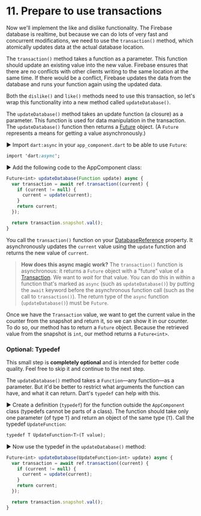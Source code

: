 # 11. Prepare to use transactions

Now we'll implement the like and dislike functionality. The Firebase database is realtime, but because we can do lots of very fast and concurrent modifications, we need to use the `transaction()` method, which atomically updates data at the actual database location.

The `transaction()` method takes a function as a parameter. This function should update an existing value into the new value. Firebase ensures that there are no conflicts with other clients writing to the same location at the same time. If there would be a conflict, Firebase updates the data from the database and runs your function again using the updated data.

Both the `dislike()` and `like()` methods need to use this transaction, so let's wrap this functionality into a new method called `updateDatabase()`.

The `updateDatabase()` method takes an update function (a closure) as a parameter. This function is used for data manipulation in the transaction. The `updateDatabase()` function then returns a [Future](https://api.dartlang.org/stable/1.23.0/dart-async/Future-class.html) object. (A `Future` represents a means for getting a value asynchronously.)

▶️  Import `dart:async` in your `app_component.dart` to be able to use `Future`:
```css
import 'dart:async';
```

▶️  Add the following code to the AppComponent class:

```javascript
Future<int> updateDatabase(Function update) async {
  var transaction = await ref.transaction((current) {
    if (current != null) {
      current = update(current);
    }
    return current;
  });

  return transaction.snapshot.val();
}
```

You call the `transaction()` function on your [DatabaseReference](https://www.dartdocs.org/documentation/firebase/3.1.0/firebase/DatabaseReference-class.html) property. It asynchronously updates the `current` value using the `update` function and returns the new value of `current`.

> **How does this async magic work?** The `transaction()` function is asynchronous: it returns a `Future` object with a "future" value of a [Transaction](https://www.dartdocs.org/documentation/firebase/3.1.0/firebase/Transaction-class.html). We want to _wait_ for that value. You can do this in within a function that's marked as `async` (such as `updateDatabase()`) by putting the `await` keyword before the asynchronous function call (such as the call to `transaction()`). The return type of the `async` function (`updateDatabase()`) must be `Future`.

Once we have the `Transaction` value, we want to get the current value in the counter from the snapshot and return it, so we can show it in our counter. To do so, our method has to return a `Future` object. Because the retrieved value from the snapshot is `int`, our method returns a `Future<int>`.

### Optional: Typedef

This small step is **completely optional** and is intended for better code quality. Feel free to skip it and continue to the next step.

The `updateDatabase()` method takes a `Function`—any function—as a parameter. But it'd be better to restrict what arguments the function can have, and what it can return. Dart's `typedef` can help with this.

▶️  Create a definition (`typedef`) for the function outside the `AppComponent` class (typedefs cannot be parts of a class). The function should take only one parameter (of type `T`) and return an object of the same type (`T`). Call the typedef `UpdateFunction`:
```javascript
typedef T UpdateFunction<T>(T value);
```

▶ Now use the typedef in the `updateDatabase()` method:
```javascript
Future<int> updateDatabase(UpdateFunction<int> update) async {
  var transaction = await ref.transaction((current) {
    if (current != null) {
      current = update(current);
    }
    return current;
  });

  return transaction.snapshot.val();
}
```



